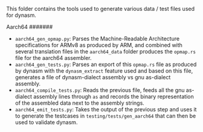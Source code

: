 This folder contains the tools used to generate various data / test files used for dynasm.

Aarch64
#######

- `aarch64_gen_opmap.py`: Parses the Machine-Readable Architecture specifications for ARMv8 as produced by ARM, and combined with several translation files in the `aarch64_data` folder produces the `opmap.rs` file for the aarch64 assembler.
- `aarch64_gen_tests.py`: Parses an export of this `opmap.rs` file as produced by dynasm with the `dynasm_extract` feature used and based on this file, generates a file of dynasm-dialect assembly vs gnu as-dialect assembly.
- `aarch64_compile_tests.py`: Reads the previous file, feeds all the gnu as-dialect assembly lines through `as` and records the binary representation of the assembled data next to the assembly strings.
- `aarch64_emit_tests.py`: Takes the output of the previous step and uses it to generate the testcases in `testing/tests/gen_aarch64` that can then be used to validate dynasm.
